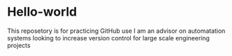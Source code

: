 # Hello-world
This reposetory is for practicing GitHub use
I am an advisor on automatation systems looking to increase version control for large scale engineering projects
